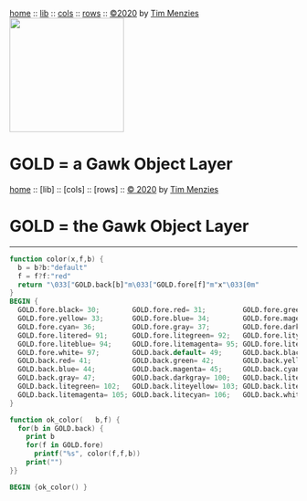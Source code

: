 [home](https://github.com/timm/gold/blob/master/README.md) ::
[lib](https://github.com/timm/gold/blob/master/src/lib/README.md) ::
[cols](https://github.com/timm/gold/blob/master/src/cols/README.md) ::
[rows](https://github.com/timm/gold/blob/master/src/rows/README.md) ::
[&copy;2020](http://github.com/timm/gold/blob/master/LICENSE.md) by [Tim Menzies](http://menzies.us)   
<img  width=200 src="https://raw.githubusercontent.com/timm/gold/master/etc/img/auk.png">
# GOLD = a Gawk Object Layer

[home](http://github.com/timm/gold/README.me) ::
[lib] ::
[cols] ::
[rows] ::
[&copy; 2020](http://github.com/timm/gold/LICENSE.md) by [Tim Menzies](http://menzies.us)   
# GOLD = the Gawk Object Layer
----- 

```awk
function color(x,f,b) { 
  b = b?b:"default"
  f = f?f:"red"
  return "\033["GOLD.back[b]"m\033["GOLD.fore[f]"m"x"\033[0m" 
}
BEGIN {
  GOLD.fore.black= 30;        GOLD.fore.red= 31;         GOLD.fore.green= 32
  GOLD.fore.yellow= 33;       GOLD.fore.blue= 34;        GOLD.fore.magenta= 35
  GOLD.fore.cyan= 36;         GOLD.fore.gray= 37;        GOLD.fore.darkgray= 90
  GOLD.fore.litered= 91;      GOLD.fore.litegreen= 92;   GOLD.fore.lityellow= 93
  GOLD.fore.liteblue= 94;     GOLD.fore.litemagenta= 95; GOLD.fore.litecyan= 96
  GOLD.fore.white= 97;        GOLD.back.default= 49;     GOLD.back.black= 40
  GOLD.back.red= 41;          GOLD.back.green= 42;       GOLD.back.yellow= 43
  GOLD.back.blue= 44;         GOLD.back.magenta= 45;     GOLD.back.cyan= 46
  GOLD.back.gray= 47;         GOLD.back.darkgray= 100;   GOLD.back.litered= 101
  GOLD.back.litegreen= 102;   GOLD.back.liteyellow= 103; GOLD.back.liteblue= 104
  GOLD.back.litemagenta= 105; GOLD.back.litecyan= 106;   GOLD.back.white= 107
}

function ok_color(   b,f) {
  for(b in GOLD.back) {
    print b
    for(f in GOLD.fore)
      printf("%s", color(f,f,b))
    print("")  
}}
```

```awk
BEGIN {ok_color() }
```
